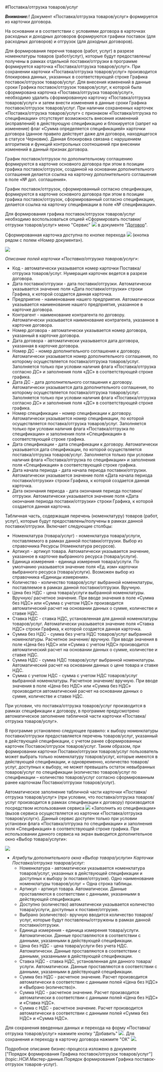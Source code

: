 ﻿#Поставка/отгрузка товаров/услуг

***Внимание:***! Документ «Поставка/отгрузка товаров/услуг»  формируется из карточки договора.

На основании и в соответствии с условиями договора в карточках расходных и доходных договоров формируются графики поставок (для расходных договоров) и отгрузок (для доходных договоров).

Для формирования перечня товаров (работ, услуг) в разрезе номенклатуры товаров (работ/услуг), которые будут предоставлены/получены в рамках отдельной поставки/отгрузки в программе формируется карточка «Поставка/отгрузка товаров/услуг».
При сохранении карточки «Поставка/отгрузка товаров/услуг» производится блокировка данных, указанных в соответствующей строке Графика поставок/отгрузок товаров/услуг. Для внесения изменений в данные сроки Графика поставок/отгрузок товаров/услуг, к которой была сформирована карточка «Поставка/отгрузка товаров/услуг», необходимо удалить сформированную карточку «Поставка/отгрузка товаров/услуг» и затем внести изменения в данные сроки Графика поставок/отгрузок товаров/услуг. При наличии сохраненных карточек «Поставка/отгрузка товаров/услуг» с признаком «Поставка/отгрузка по спецификации» отсутствует возможность внесения изменений (исправлений) в действующую спецификацию и блокируется (запрет на изменение) флаг «Сумма определяется спецификацией» карточки договора (данное правило действует даже для договора, находящегося в статусе Черновик). Данная блокировка связана с нарушением алгоритмов и функций контрольных соотношений при внесении изменений в данный признак договора.


График поставок/отгрузок по дополнительному соглашению формируются в карточке основного договора при этом в позиции графика поставок/отгрузок, созданной на основании дополнительного соглашения делается ссылка на карточку дополнительного соглашения в поле «№ доп. соглашения».

График поставок/отгрузок, сформированный согласно спецификации, формируются в карточке основного договора при этом в позиции графика поставок/отгрузок, сформированный согласно спецификации, делается ссылка на карточку спецификации в поле «№ спецификации».


Для формирования графика поставок/отгрузок товаров/услуг необходимо воспользоваться опцией «Сформировать поставки/отгрузки товаров/услуг»  меню "Сервис" ![](topic:.НСИ.AddFiles.Btn_Services.png) в документе "[Договор](topic:.НСИ.Мастер-данные.Договоры)".

Сформированная карточка доступна по кнопке перехода ![](topic:.НСИ.AddFiles.Btn_go.png) (кнопка   рядом с полем «Номер документа»).

![](topic:.НСИ.AddFiles.Screenshot_2618.jpg)

*Описание полей карточки  «Поставка/отгрузка товаров/услуг»*:

* Код - автоматически указывается номер карточки Поставка/отгрузка товаров/услуг. Нумерация карточек ведется в разрезе договора.
* Дата поставки/отгрузки - дата поставки/отгрузки. Автоматически указывается значение поля «Дата поставки/отгрузки» строки Графика, к которой создается данная карточка.
* Предприятие - наименование нашего предприятия. Автоматически указывается наименование нашего предприятия, указанное в карточке договора.
* Контрагент - наименование контрагента по договору. Автоматически указывается наименование контрагента, указанное в карточке договора.
* Номер договора - автоматически указывается номер договора, указанный в карточке договора.
* Дата договора - автоматически указывается дата договора, указанная в карточке договора.
* Номер ДС - номер дополнительного соглашения к договору. Автоматически указывается номер дополнительного соглашения, по которому осуществляется поставка/отгрузка товаров/услуг. Заполняется только при условии наличия флага «Поставка/отгрузка согласно ДС» и заполнения поля «ДС» в соответствующей строке графика.
* Дата ДС - дата дополнительного соглашения к договору. Автоматически указывается дата дополнительного соглашения, по которому осуществляется поставка/отгрузка товаров/услуг. Заполняется только при условии наличия флага «Поставка/отгрузка согласно ДС» и заполнения поля «ДС» в соответствующей строке графика.
* Номер спецификации - номер спецификации к договору. Автоматически указывается номер спецификации, по которой осуществляется поставка/отгрузка товаров/услуг. Заполняется только при условии наличия флага «Поставка/отгрузка по спецификации» и заполнения поля «Спецификация» в соответствующей строке графика.
* Дата спецификации - дата спецификации к договору. Автоматически указывается дата спецификации, по которой осуществляется поставка/отгрузка товаров/услуг. Заполняется только при условии наличия флага «Поставка/отгрузка по спецификации» и заполнения поля «Спецификация» в соответствующей строке графика.
* Дата начала периода - дата начала периода поставки/отгрузки. Автоматически указывается значение поля «Дата начала периода поставки/отгрузки» строки Графика, к которой создается данная карточка.
* Дата окончания периода - дата окончания периода поставки/отгрузки. Автоматически указывается значение поля «Дата окончания периода поставки/отгрузки» строки Графика, к которой создается данная карточка.

Табличная часть, содержащая перечень (номенклатуру) товаров (работ, услуг), которые будут предоставлены/получены в рамках данной поставки/отгрузки. Включает следующие столбцы:

* Номенклатура (товара/услуг) - номенклатура товара/услуги, поставляемого в рамках данной поставки/отгрузки. Выбор из справочника Ресурсы (Номенклатура ресурсов).
* Артикул - артикул товара. Автоматически указывается значение, указанное в карточке выбранного ресурса (товара/услуги).
* Единица измерения - единица измерения товара/услуги. По умолчанию указывается значение поля «Ед. изм» карточки выбранного ресурса (товара/услуги). Возможен выбор из справочника «Единицы измерения».
* Количество - количество товаров/услуг выбранной номенклатуры, поставляемое в рамках данной поставки/отгрузки. Вручную.
* Цена без НДС - цена товара/услуги выбранной номенклатуры. Вручную/ расчетное значение. При вводе значения в поле «Сумма без НДС» или «Сумма с учетом НДС» производится автоматический расчет на основании данных о сумме, количестве и ставке НДС.
* Ставка НДС - ставка НДС, установленная для данной номенклатуры товаров/услуг. Автоматически указывается значение поля «Ставка НДС» строки Графика, к которой создается данная карточка.
* Сумма без НДС - сумма без учета НДС товаров/услуг выбранной номенклатуры. Расчетное значение/ вручную. При вводе значения в поле «Цена без НДС» или «Сумма с учетом НДС» производится автоматический расчет на основании данных о сумме, количестве и ставке НДС.
* Сумма НДС - сумма НДС товаров/услуг выбранной номенклатуры. Автоматический расчет на основании данных о цене товара и ставке НДС.
* Сумма с учетом НДС - сумма с учетом НДС товаров/услуг выбранной номенклатуры. Расчетное значение/ вручную. При вводе значения в поле «Цена без НДС» или «Сумма без НДС» производится автоматический расчет на основании данных о сумме, количестве и ставке НДС.

При условии, что поставка/отгрузка товаров/услуг производится в рамках спецификации к договору, в программе предусмотрено автоматическое заполнение табличной части карточки «Поставка/отгрузка товаров/услуг». 

В программе установлено следующее правило: к выбору номенклатуры поставки/отгрузки предоставляется перечень товаров/услуг, указанный в действующей спецификации, с учетом ранее сформированных карточек Поставок/отгрузок товаров/услуг. Таким образом, при формировании карточки Поставки/отгрузки товаров/услуг пользователь может выбрать только номенклатуру товаров/услуг, которые имеются в действующей спецификации, и одновременно, количество товаров/услуг, доступных к выбору, не может превышать остаток невыбранных товаров/услуг по спецификации (количество товаров/услуг по спецификации – количество товаров/услуг согласно сформированным ранее карточкам Поставки/отгрузки товаров/услуг).

Автоматическое заполнение табличной части карточки «Поставка/отгрузка товаров/услуг» (при условии, что поставка/отгрузка товаров/услуг производится в рамках спецификации к договору) производится посредством использования сервиса ![](topic:.НСИ.AddFiles.Btn_Services.png) «Заполнить из спецификации» (вызов сервиса осуществляется из карточки «Поставка/отгрузка товаров/услуг»). Данный сервис доступен только при условии установки флага «Поставка/отгрузка по спецификации» и заполнения поля «Спецификация» в соответствующей строке графика. При использовании данного сервиса на экран выводится дополнительное окно «Выбор товара/услуги»:

![](topic:.НСИ.AddFiles.Screenshot_2619.jpg)

* *Атрибуты дополнительного окна «Выбор товара/услуги» Карточки Поставка/отгрузка товаров/услуг:*
    * Номенклатура - автоматически указывается номенклатура товаров/услуг, указанных в действующей спецификации и доступных к выбору (к поставке/отгрузке). Одно наименование номенклатуры товаров/услуг = Одна строка таблицы.
    * Артикул - артикул товара. Автоматически. Данные проставляются в соответствии с данными, указанными в действующей спецификации.
    * Доступно (количество) автоматически указывается количество товара/услуги, доступных к поставке/отгрузке.
    * Выбрано (количество)- вручную вводится количество товаров/услуг, которые будут поставлены/отгружены в рамках данной поставки/отгрузки.
    * Единица измерения - единица измерения товара/услуги. Автоматически. Данные проставляются в соответствии с данными, указанными в действующей спецификации.
    * Цена без НДС - цена товара/услуги без учета НДС. Автоматически. Данные проставляются в соответствии с данными, указанными в действующей спецификации.
    * Ставка НДС - ставка НДС, установленная для данного товара/услуги. Автоматически. Данные проставляются в соответствии с данными, указанными в действующей спецификации.
    * Сумма без НДС - расчетное значение. Расчет производится автоматически в соответствии с данными полей «Цена без НДС» и «Выбрано (количество)».
    * Сумма НДС - расчетное значение. Расчет производится автоматически в соответствии с данными полей «Цена без НДС» и «Ставка НДС».
    * Сумма с НДС - расчетное значение. Расчет производится автоматически в соответствии с данными полей «Сумма без НДС» и «Сумма НДС».

Для сохранения введенных данных и перехода на форму «Поставка/отгрузка товаров/услуг» нажмите кнопку "Добавить" ![](topic:.НСИ.AddFiles.Btn_Dobavit.png). Для сохранения и переходу в карточку договора нажмите "ОК" ![](topic:.НСИ.AddFiles.Btn_OK.png).

Подробное описание бизнес-процесса изложено в документе ["Порядок формирования Графика поставок/отгрузок товаров/услуг"](topic:.НСИ.Мастер-данные.Порядок формирования Графика поставок-отгрузок товаров-услуг).

